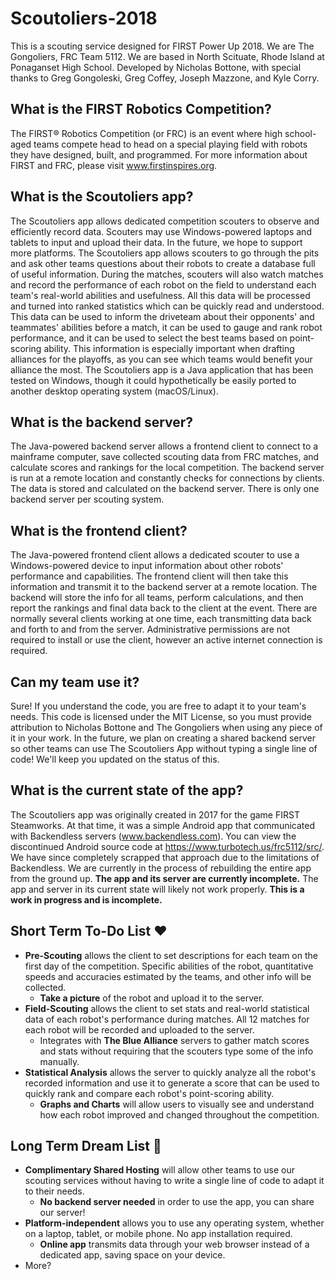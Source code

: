 # Scoutoliers-2018
This is a scouting service designed for FIRST Power Up 2018.
We are The Gongoliers, FRC Team 5112.  We are based in North Scituate, Rhode Island at Ponaganset High School.
Developed by Nicholas Bottone, with special thanks to Greg Gongoleski, Greg Coffey, Joseph Mazzone, and Kyle Corry.

## What is the FIRST Robotics Competition?
The FIRST® Robotics Competition (or FRC) is an event where high school-aged teams compete head to head on a special playing field with robots they have designed, built, and programmed.  For more information about FIRST and FRC, please visit www.firstinspires.org.

## What is the Scoutoliers app?
The Scoutoliers app allows dedicated competition scouters to observe and efficiently record data.  Scouters may use Windows-powered laptops and tablets to input and upload their data.  In the future, we hope to support more platforms.  The Scoutoliers app allows scouters to go through the pits and ask other teams questions about their robots to create a database full of useful information.  During the matches, scouters will also watch matches and record the performance of each robot on the field to understand each team's real-world abilities and usefulness.  All this data will be processed and turned into ranked statistics which can be quickly read and understood.  This data can be used to inform the driveteam about their opponents' and teammates' abilities before a match, it can be used to gauge and rank robot performance, and it can be used to select the best teams based on point-scoring ability.  This information is especially important when drafting alliances for the playoffs, as you can see which teams would benefit your alliance the most.  The Scoutoliers app is a Java application that has been tested on Windows, though it could hypothetically be easily ported to another desktop operating system (macOS/Linux).

## What is the backend server?
The Java-powered backend server allows a frontend client to connect to a mainframe computer, save collected scouting data from FRC matches, and calculate scores and rankings for the local competition.  The backend server is run at a remote location and constantly checks for connections by clients.  The data is stored and calculated on the backend server.  There is only one backend server per scouting system.

## What is the frontend client?
The Java-powered frontend client allows a dedicated scouter to use a Windows-powered device to input information about other robots' performance and capabilities.  The frontend client will then take this information and transmit it to the backend server at a remote location.  The backend will store the info for all teams, perform calculations, and then report the rankings and final data back to the client at the event.  There are normally several clients working at one time, each transmitting data back and forth to and from the server.  Administrative permissions are not required to install or use the client, however an active internet connection is required.

## Can my team use it?
Sure!  If you understand the code, you are free to adapt it to your team's needs.  This code is licensed under the MIT License, so you must provide attribution to Nicholas Bottone and The Gongoliers when using any piece of it in your work.  In the future, we plan on creating a shared backend server so other teams can use The Scoutoliers App without typing a single line of code!  We'll keep you updated on the status of this.

## What is the current state of the app?
The Scoutoliers app was originally created in 2017 for the game FIRST Steamworks.  At that time, it was a simple Android app that communicated with Backendless servers (www.backendless.com).  You can view the discontinued Android source code at https://www.turbotech.us/frc5112/src/.  We have since completely scrapped that approach due to the limitations of Backendless.  We are currently in the process of rebuilding the entire app from the ground up.  **The app and its server are currently incomplete.**  The app and server in its current state will likely not work properly.  **This is a work in progress and is incomplete.**

## Short Term To-Do List ❤
- **Pre-Scouting** allows the client to set descriptions for each team on the first day of the competition.  Specific abilities of the robot, quantitative speeds and accuracies estimated by the teams, and other info will be collected.
  - **Take a picture** of the robot and upload it to the server.
- **Field-Scouting** allows the client to set stats and real-world statistical data of each robot's performance during matches.  All 12 matches for each robot will be recorded and uploaded to the server.
  - Integrates with **The Blue Alliance** servers to gather match scores and stats without requiring that the scouters type some of the info manually.
- **Statistical Analysis** allows the server to quickly analyze all the robot's recorded information and use it to generate a score that can be used to quickly rank and compare each robot's point-scoring ability.
  - **Graphs and Charts** will allow users to visually see and understand how each robot improved and changed throughout the competition.

## Long Term Dream List 💖
- **Complimentary Shared Hosting** will allow other teams to use our scouting services without having to write a single line of code to adapt it to their needs.
  - **No backend server needed** in order to use the app, you can share our server!
- **Platform-independent** allows you to use any operating system, whether on a laptop, tablet, or mobile phone.  No app installation required.
  - **Online app** transmits data through your web browser instead of a dedicated app, saving space on your device.
- More? 

